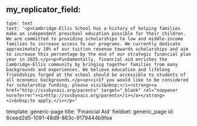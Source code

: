 my_replicator_field:
  -
    type: text
    text: '<p>Cambridge-Ellis School has a history of helping families make an independent preschool education possible for their children. We are committed to providing scholarships to low and middle-income families to increase access to our programs. We currently dedicate approximately 10% of our tuition revenue towards scholarships and aim to increase this percentage by the end of our strategic financial plan year in 2025.</p><p>Fundamentally, financial aid enriches the Cambridge-Ellis community by bringing together families from many backgrounds and experiences. We believe education and lifelong friendships forged at the school should be accessible to students of all economic backgrounds.</p><p><i>If you would like to be considered for scholarship funding, please visit&nbsp;</i><strong><a href="http://sssbynais.org/parents" target="_blank" rel="noopener noreferrer"><i>http://sssbynais.org/parents</i></a></strong><i>&nbsp;to apply.</i></p>'
template: generic-page
title: 'Financial Aid'
fieldset: generic_page
id: 6ceed2d5-1091-48d9-863c-9179444b9fea
